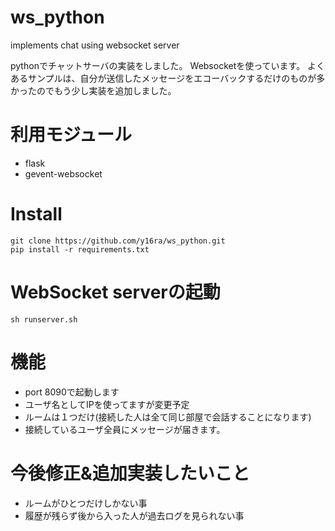 ws_python
=========

implements chat using websocket server

pythonでチャットサーバの実装をしました。
Websocketを使っています。
よくあるサンプルは、自分が送信したメッセージをエコーバックするだけのものが多かったのでもう少し実装を追加しました。

# 利用モジュール
* flask
* gevent-websocket

# Install
```
git clone https://github.com/y16ra/ws_python.git
pip install -r requirements.txt
```
# WebSocket serverの起動
```
sh runserver.sh
```
# 機能
* port 8090で起動します
* ユーザ名としてIPを使ってますが変更予定
* ルームは１つだけ(接続した人は全て同じ部屋で会話することになります)
* 接続しているユーザ全員にメッセージが届きます。

# 今後修正&追加実装したいこと
* ルームがひとつだけしかない事
* 履歴が残らず後から入った人が過去ログを見られない事
